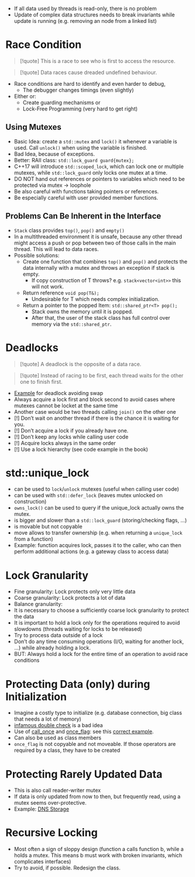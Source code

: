 - If all data used by threads is read-only, there is no problem
- Update of complex data structures needs to break invariants while update is running (e.g. removing an node from a linked list)

# Race Condition

> [!quote] This is a race to see who is first to access the resource.

> [!quote] Data races cause dreaded undefined behaviour.

- Race conditions are hard to identify and even harder to debug,
    - The debugger changes timings (even slightly)
- Either or:
    - Create guarding mechanisms or
    - Lock-Free Programming (very hard to get right)

## Using Mutexes

- Basic Idea: create a `std::mutex` and `lock()` it whenever a variable is used. Call `unlock()` when using the variable is finished.
- Bad Idea, because of exceptions.
- Better: RAII class: `std::lock_guard guard{mutex};`
- C++17 will introduce `std::scoped_lock`, which can lock one or multiple mutexes, while `std::lock_guard` only locks one mutex at a time.
- DO NOT hand out references or pointers to variables which need to be protected via mutex -> loophole
- Be also careful with functions taking pointers or references.
- Be especially careful with user provided member functions.

## Problems Can Be Inherent in the Interface

- `Stack` class provides `top()`, `pop()` and `empty()`
- In a multithreaded environment it is unsafe, because any other thread might access a push or pop between two of those calls in the main thread. This will lead to data races.
- Possible solutions:
    - Create one function that combines `top()` and `pop()` and protects the data internally with a mutex and throws an exception if stack is empty.
        - If copy construction of T throws? e.g. `stack<vector<int>>` this will not work.
    - Return reference `void pop(T&);`
        - Undesirable for T which needs complex initialization.
    - Return a pointer to the popped Item: `std::shared_ptr<T> pop();`
        - Stack owns the memory until it is popped.
        - After that, the user of the stack class has full control over memory via the `std::shared_ptr`.

# Deadlocks

> [!quote] A deadlock is the opposite of a data race.

> [!quote] Instead of racing to be first, each thread waits for the other one to finish first.

- [Example](https://ideone.com/0Ql0S2) for deadlock avoiding swap
- Always acquire a lock first and block second to avoid cases where mutexes cannot be locket at the same time
- Another case would be two threads calling `join()` on the other one
- [!] Don’t wait on another thread if there is the chance it is waiting for you.
- [!] Don’t acquire a lock if you already have one.
- [!] Don’t keep any locks while calling user code
- [!] Acquire locks always in the same order
- [!] Use a lock hierarchy (see code example in the book)

# std::unique_lock

- can be used to `lock`/`unlock` mutexes (useful when calling user code)
- can be used with `std::defer_lock` (leaves mutex unlocked on construction)
- `owns_lock()` can be used to query if the unique_lock actually owns the mutex.
- is bigger and slower than a `std::lock_guard` (storing/checking flags, …)
- is movable but not copyable
- move allows to transfer ownership (e.g. when returning a `unique_lock` from a function)
- Example: function acquires lock, passes it to the caller, who can then perform additional actions (e.g. a gateway class to access data)

# Lock Granularity

- Fine granularity: Lock protects only very little data
- Coarse granularity: Lock protects a lot of data
- Balance granularity:
- It is necessary to choose a sufficiently coarse lock granularity to protect the data
- It is important to hold a lock only for the operations required to avoid slowdowns (threads waiting for locks to be released)
- Try to process data outside of a lock
- Don’t do any time consuming operations (I/O, waiting for another lock, …) while already holding a lock.
- BUT: Always hold a lock for the entire time of an operation to avoid race conditions

# Protecting Data (only) during Initialization

- Imagine a costly type to initialize (e.g. database connection, big class that needs a lot of memory)
- [infamous double check](https://ideone.com/p3FZLI) is a bad idea
- Use of [call_once](https://de.cppreference.com/w/cpp/thread/call_once) and [once_flag](https://de.cppreference.com/w/cpp/thread/once_flag): see this [correct example](https://ideone.com/uFYDuD).
- Can also be used as class members
- `once_flag` is not copyable and not moveable. If those operators are required by a class, they have to be created

# Protecting Rarely Updated Data

- This is also call reader-writer mutex
- If data is only updated from now to then, but frequently read, using a mutex seems over-protective.
- Example: [DNS Storage](https://ideone.com/S6aNxx)

# Recursive Locking

- Most often a sign of sloppy design (function a calls function b, while a holds a mutex. This means b must work with broken invariants, which complicates interfaces)
- Try to avoid, if possible. Redesign the class.
